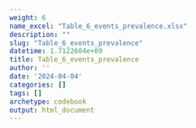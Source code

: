 ```yaml
---
weight: 6
name_excel: "Table_6_events_prevalence.xlsx"
description: ""
slug: "Table_6_events_prevalence"
datetime: 1.7122604e+09
title: Table_6_events_prevalence
author: ''
date: '2024-04-04'
categories: []
tags: []
archetype: codebook
output: html_document
---
```


<div class="tabcontent"></div>
